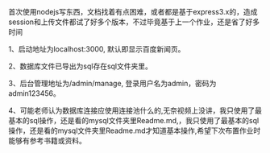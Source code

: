 首次使用nodejs写东西，文档找着有点困难，或者都是基于express3.x的，造成session和上传文件都试了好多个版本，不过毕竟基于上一个作业，还是省了好多时间

1、启动地址为localhost:3000, 默认即显示百度新闻页。

2、数据库文件已导出为sql存在sql文件夹里。

3、后台管理地址为/admin/manage, 登录用户名为admin，密码为admin123456。

4、可能老师认为数据库连接应使用连接池什么的,无奈视频上没讲，我只使用了最基本的sql操作，还是看的mysql文件夹里Readme.md,，我只使用了最基本的sql操作，还是看的mysql文件夹里Readme.md才知道基本操作,希望下次布置作业时能够有参考书籍或资料。